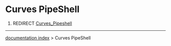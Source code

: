 # Curves PipeShell
1.  REDIRECT [Curves\_Pipeshell](Curves_Pipeshell.md)

---
[documentation index](../README.md) > Curves PipeShell
